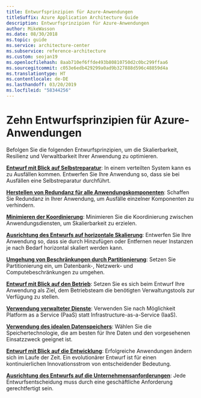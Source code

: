 ```yaml
---
title: Entwurfsprinzipien für Azure-Anwendungen
titleSuffix: Azure Application Architecture Guide
description: Entwurfsprinzipien für Azure-Anwendungen
author: MikeWasson
ms.date: 08/30/2018
ms.topic: guide
ms.service: architecture-center
ms.subservice: reference-architecture
ms.custom: seojan19
ms.openlocfilehash: 8aab710ef6ffde493b80810750d2c0bc299ffaa6
ms.sourcegitcommit: c053e6edb429299a0ad9b327888d596c48859d4a
ms.translationtype: HT
ms.contentlocale: de-DE
ms.lasthandoff: 03/20/2019
ms.locfileid: "58344256"
---
```

# <a name="ten-design-principles-for-azure-applications"></a>Zehn Entwurfsprinzipien für Azure-Anwendungen

Befolgen Sie die folgenden Entwurfsprinzipien, um die Skalierbarkeit, Resilienz und Verwaltbarkeit Ihrer Anwendung zu optimieren.

**[Entwurf mit Blick auf Selbstreparatur](self-healing.md)**: In einem verteilten System kann es zu Ausfällen kommen. Entwerfen Sie Ihre Anwendung so, dass sie bei Ausfällen eine Selbstreparatur durchführt.

**[Herstellen von Redundanz für alle Anwendungskomponenten](redundancy.md)**: Schaffen Sie Redundanz in Ihrer Anwendung, um Ausfälle einzelner Komponenten zu verhindern.

**[Minimieren der Koordinierung](minimize-coordination.md)**: Minimieren Sie die Koordinierung zwischen Anwendungsdiensten, um Skalierbarkeit zu erzielen.

**[Ausrichtung des Entwurfs auf horizontale Skalierung](scale-out.md)**: Entwerfen Sie Ihre Anwendung so, dass sie durch Hinzufügen oder Entfernen neuer Instanzen je nach Bedarf horizontal skaliert werden kann.

**[Umgehung von Beschränkungen durch Partitionierung](partition.md)**: Setzen Sie Partitionierung ein, um Datenbank-, Netzwerk- und Computebeschränkungen zu umgehen.

**[Entwurf mit Blick auf den Betrieb](design-for-operations.md)**: Setzen Sie es sich beim Entwurf Ihre Anwendung als Ziel, dem Betriebsteam die benötigten Verwaltungstools zur Verfügung zu stellen.

**[Verwendung verwalteter Dienste](managed-services.md)**: Verwenden Sie nach Möglichkeit Platform as a Service (PaaS) statt Infrastructure-as-a-Service (IaaS).

**[Verwendung des idealen Datenspeichers](use-the-best-data-store.md)**: Wählen Sie die Speichertechnologie, die am besten für Ihre Daten und den vorgesehenen Einsatzzweck geeignet ist.

**[Entwurf mit Blick auf die Entwicklung](design-for-evolution.md)**: Erfolgreiche Anwendungen ändern sich im Laufe der Zeit. Ein evolutionärer Entwurf ist für einen kontinuierlichen Innovationsstrom von entscheidender Bedeutung.

**[Ausrichtung des Entwurfs auf die Unternehmensanforderungen](build-for-business.md)**: Jede Entwurfsentscheidung muss durch eine geschäftliche Anforderung gerechtfertigt sein.
